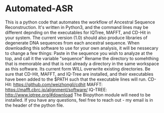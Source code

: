 # Automated-ASR
This is a python code that automates the workflow of Ancestral Sequence Reconstruction.
It's written in Python3, and the command lines may be different depnding on the executables for IQTree, MAFFT, and CD-Hit in your system.
The current version (1.0) should also produce libraries of degenerate DNA sequences from each ancestral sequence.
When downloading this software to use for your own analysis, it will be nessecary to change a few things:
  Paste in the sequence you wish to analyze at the top, and call it the variable "sequence"
  Rename the directory to somehthing that is memorable and that is not already a directory in the same workspace as this software. Its current form WILL overwrite existing directories.
  Be sure that CD-Hit, MAFFT, and IQ-Tree are installed, and their executables have been added to the $PATH such that the executable lines will run.
      CD-Hit: https://github.com/weizhongli/cdhit 
      MAFFT: https://mafft.cbrc.jp/alignment/software/
      IQ-TREE: http://www.iqtree.org/#download
  The Biopython module will need to be installed.
  If you have any questions, feel free to reach out - my email is in the header of the python file.
